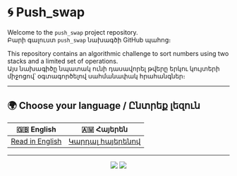 # 🌀 Push_swap

Welcome to the `push_swap` project repository.  
Բարի գալուստ `push_swap` նախագծի GitHub պահոց։

This repository contains an algorithmic challenge to sort numbers using two stacks and a limited set of operations.  
Այս նախագիծը նպատակ ունի դասավորել թվերը երկու կույտերի միջոցով՝ օգտագործելով սահմանափակ հրահանգներ։

---

## 🌍 Choose your language / Ընտրեք լեզուն

| 🇬🇧 English | 🇦🇲 Հայերեն |
|------------|------------|
| [Read in English](./README_EN.md) | [Կարդալ հայերենով](./README_HY.md) |

---

<p align="center">
  <img src="https://img.shields.io/badge/Language-C-blue.svg" />
  <img src="https://img.shields.io/badge/Project-42_Yerevan-green.svg" />
</p>


